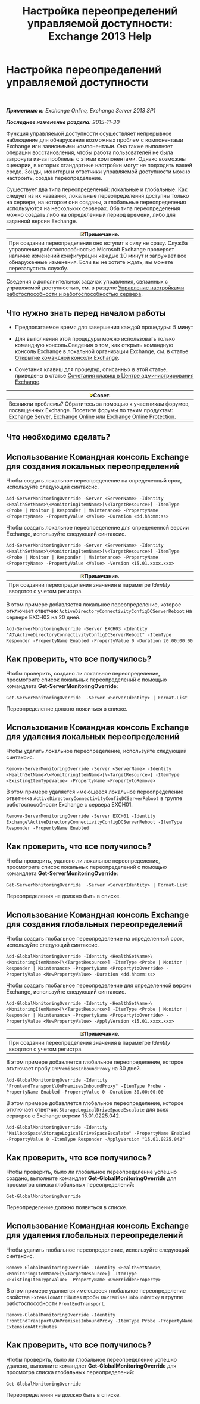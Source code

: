 ﻿---
title: 'Настройка переопределений управляемой доступности: Exchange 2013 Help'
TOCTitle: Настройка переопределений управляемой доступности
ms:assetid: c8f315b3-1d5e-4ad9-8bea-9c3a4a13ebfc
ms:mtpsurl: https://technet.microsoft.com/ru-ru/library/Dn482055(v=EXCHG.150)
ms:contentKeyID: 59890406
ms.date: 04/30/2018
mtps_version: v=EXCHG.150
ms.translationtype: HT
---

# Настройка переопределений управляемой доступности

 

_**Применимо к:** Exchange Online, Exchange Server 2013 SP1_

_**Последнее изменение раздела:** 2015-11-30_

Функция управляемой доступности осуществляет непрерывное наблюдение для обнаружения возможных проблем с компонентами Exchange или зависимыми компонентами. Она также выполняет операции восстановления, чтобы работа пользователей не была затронута из-за проблемы с этими компонентами. Однако возможны сценарии, в которых стандартные настройки могут не подходить вашей среде. Зонды, мониторы и ответчики управляемой доступности можно настроить, создав переопределение.

Существует два типа переопределений: локальные и глобальные. Как следует из их названия, локальные переопределения доступны только на сервере, на котором они созданы, а глобальные переопределения используются на нескольких серверах. Оба типа переопределения можно создать либо на определенный период времени, либо для заданной версии Exchange.

<table>
<thead>
<tr class="header">
<th><img src="images/JJ126620.note(EXCHG.150).gif" title="Примечание" alt="Примечание" />Примечание.</th>
</tr>
</thead>
<tbody>
<tr class="odd">
<td>При создании переопределения оно вступит в силу не сразу. Служба управления работоспособностью Microsoft Exchange проверяет наличие изменений конфигурации каждые 10 минут и загружает все обнаруженные изменения. Если вы не хотите ждать, вы можете перезапустить службу.</td>
</tr>
</tbody>
</table>


Сведения о дополнительных задачах управления, связанных с управляемой доступностью, см. в разделе [Управление настройками работоспособности и работоспособностью сервера](manage-health-sets-and-server-health-exchange-2013-help.md).

## Что нужно знать перед началом работы

  - Предполагаемое время для завершения каждой процедуры: 5 минут

  - Для выполнения этой процедуры можно использовать только командную консоль.Сведения о том, как открыть командную консоль Exchange в локальной организации Exchange, см. в статье [Открытие командной консоли Exchange](https://technet.microsoft.com/ru-ru/library/dd638134\(v=exchg.150\)).

  - Сочетания клавиш для процедур, описанных в этой статье, приведены в статье [Сочетания клавиш в Центре администрирования Exchange](keyboard-shortcuts-in-the-exchange-admin-center-exchange-online-protection-help.md).

<table>
<thead>
<tr class="header">
<th><img src="images/Bb124558.tip(EXCHG.150).gif" title="Совет" alt="Совет" />Совет.</th>
</tr>
</thead>
<tbody>
<tr class="odd">
<td>Возникли проблемы? Обратитесь за помощью к участникам форумов, посвященных Exchange. Посетите форумы по таким продуктам: <a href="https://go.microsoft.com/fwlink/p/?linkid=60612">Exchange Server</a>, <a href="https://go.microsoft.com/fwlink/p/?linkid=267542">Exchange Online</a> или <a href="https://go.microsoft.com/fwlink/p/?linkid=285351">Exchange Online Protection</a>.</td>
</tr>
</tbody>
</table>


## Что необходимо сделать?

## Использование Командная консоль Exchange для создания локальных переопределений

Чтобы создать локальное переопределение на определенный срок, используйте следующий синтаксис.

    Add-ServerMonitoringOverride -Server <ServerName> -Identity <HealthSetName>\<MonitoringItemName>[\<TargetResource>] -ItemType <Probe | Monitor | Responder | Maintenance> -PropertyName <PropertyName> -PropertyValue <Value> -Duration <dd.hh:mm:ss>

Чтобы создать локальное переопределение для определенной версии Exchange, используйте следующий синтаксис.

    Add-ServerMonitoringOverride -Server <ServerName> -Identity <HealthSetName>\<MonitoringItemName>[\<TargetResource>] -ItemType <Probe | Monitor | Responder | Maintenance> -PropertyName <PropertyName> -PropertyValue <Value> -Version <15.01.xxxx.xxx>

<table>
<thead>
<tr class="header">
<th><img src="images/JJ126620.note(EXCHG.150).gif" title="Примечание" alt="Примечание" />Примечание.</th>
</tr>
</thead>
<tbody>
<tr class="odd">
<td>При создании переопределения значения в параметре <em>Identity</em> вводятся с учетом регистра.</td>
</tr>
</tbody>
</table>


В этом примере добавляется локальное переопределение, которое отключает ответчик `ActiveDirectoryConnectivityConfigDCServerReboot` на сервере EXCH03 на 20 дней.

    Add-ServerMonitoringOverride -Server EXCH03 -Identity "AD\ActiveDirectoryConnectivityConfigDCServerReboot" -ItemType Responder -PropertyName Enabled -PropertyValue 0 -Duration 20.00:00:00

## Как проверить, что все получилось?

Чтобы проверить, создано ли локальное переопределение, просмотрите список локальных переопределений с помощью командлета **Get-ServerMonitoringOverride**:

    Get-ServerMonitoringOverride  -Server <ServerIdentity> | Format-List

Переопределение должно появиться в списке.

## Использование Командная консоль Exchange для удаления локальных переопределений

Чтобы удалить локальное переопределение, используйте следующий синтаксис.

    Remove-ServerMonitoringOverride -Server <ServerName> -Identity <HealthSetName>\<MonitoringItemName>[\<TargetResource>] -ItemType <ExistingItemTypeValue> -PropertyName <PropertytoRemove>

В этом примере удаляется имеющееся локальное переопределение ответчика `ActiveDirectoryConnectivityConfigDCServerReboot` в группе работоспособности Exchange с сервера EXCH01.

    Remove-ServerMonitoringOverride -Server EXCH01 -Identity Exchange\ActiveDirectoryConnectivityConfigDCServerReboot -ItemType Responder -PropertyName Enabled

## Как проверить, что все получилось?

Чтобы проверить, удалено ли локальное переопределение, просмотрите список локальных переопределений с помощью командлета **Get-ServerMonitoringOverride**:

    Get-ServerMonitoringOverride  -Server <ServerIdentity> | Format-List

Переопределения не должно быть в списке.

## Использование Командная консоль Exchange для создания глобальных переопределений

Чтобы создать глобальное переопределение на определенный срок, используйте следующий синтаксис.

    Add-GlobalMonitoringOverride -Identity <HealthSetName>\<MonitoringItemName>[\<TargetResource>] -ItemType <Probe | Monitor | Responder | Maintenance> -PropertyName <PropertytoOverride> -PropertyValue <NewPropertyValue> -Duration <dd.hh:mm:ss>

Чтобы создать глобальное переопределение для определенной версии Exchange, используйте следующий синтаксис.

    Add-GlobalMonitoringOverride -Identity <HealthSetName>\<MonitoringItemName>[\<TargetResource>] -ItemType <Probe | Monitor | Responder | Maintenance> -PropertyName <PropertytoOverride> -PropertyValue <NewPropertyValue> -ApplyVersion <15.01.xxxx.xxx>

<table>
<thead>
<tr class="header">
<th><img src="images/JJ126620.note(EXCHG.150).gif" title="Примечание" alt="Примечание" />Примечание.</th>
</tr>
</thead>
<tbody>
<tr class="odd">
<td>При создании переопределения значения в параметре <em>Identity</em> вводятся с учетом регистра.</td>
</tr>
</tbody>
</table>


В этом примере добавляется глобальное переопределение, которое отключает пробу `OnPremisesInboundProxy` на 30 дней.

    Add-GlobalMonitoringOverride -Identity "FrontendTransport\OnPremisesInboundProxy" -ItemType Probe -PropertyName Enabled -PropertyValue 0 -Duration 30.00:00:00

В этом примере добавляется глобальное переопределение, которое отключает ответчик `StorageLogicalDriveSpaceEscalate` для всех серверов с Exchange версии 15.01.0225.042.

    Add-GlobalMonitoringOverride -Identity "MailboxSpace\StorageLogicalDriveSpaceEscalate" -PropertyName Enabled -PropertyValue 0 -ItemType Responder -ApplyVersion "15.01.0225.042"

## Как проверить, что все получилось?

Чтобы проверить, было ли глобальное переопределение успешно создано, выполните командлет **Get-GlobalMonitoringOverride** для просмотра списка глобальных переопределений:

    Get-GlobalMonitoringOverride

Переопределение должно появиться в списке.

## Использование Командная консоль Exchange для удаления глобальных переопределений

Чтобы удалить глобальное переопределение, используйте следующий синтаксис.

    Remove-GlobalMonitoringOverride -Identity <HealthSetName>\<MonitoringItemName>[\<TargetResource>] -ItemType <ExistingItemTypeValue> -PropertyName <OverriddenProperty>

В этом примере удаляется имеющееся глобальное переопределение свойства `ExtensionAttributes` пробы `OnPremisesInboundProxy` в группе работоспособности `FrontEndTransport`.

    Remove-GlobalMonitoringOverride -Identity FrontEndTransport\OnPremisesInboundProxy -ItemType Probe -PropertyName ExtensionAttributes

## Как проверить, что все получилось?

Чтобы проверить, было ли глобальное переопределение успешно удалено, выполните командлет **Get-GlobalMonitoringOverride** для просмотра списка глобальных переопределений:

    Get-GlobalMonitoringOverride

Переопределения не должно быть в списке.

